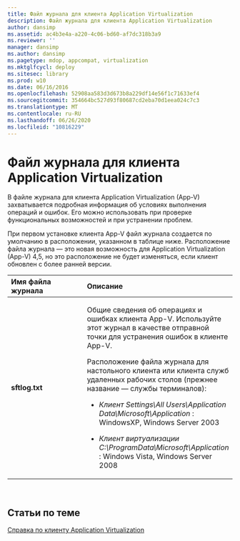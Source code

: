 ```yaml
---
title: Файл журнала для клиента Application Virtualization
description: Файл журнала для клиента Application Virtualization
author: dansimp
ms.assetid: ac4b3e4a-a220-4c06-bd60-af7dc318b3a9
ms.reviewer: ''
manager: dansimp
ms.author: dansimp
ms.pagetype: mdop, appcompat, virtualization
ms.mktglfcycl: deploy
ms.sitesec: library
ms.prod: w10
ms.date: 06/16/2016
ms.openlocfilehash: 52908aa583d3d673b8a229df14e56f1c71633ef4
ms.sourcegitcommit: 354664bc527d93f80687cd2eba70d1eea024c7c3
ms.translationtype: MT
ms.contentlocale: ru-RU
ms.lasthandoff: 06/26/2020
ms.locfileid: "10816229"
---
```

# Файл журнала для клиента Application Virtualization


В файле журнала для клиента Application Virtualization (App-V) захватывается подробная информация об условиях выполнения операций и ошибок. Его можно использовать при проверке функциональных возможностей и при устранении проблем.

При первом установке клиента App-V файл журнала создается по умолчанию в расположении, указанном в таблице ниже. Расположение файла журнала — это новая возможность для Application Virtualization (App-V) 4,5, но это расположение не будет изменяться, если клиент обновлен с более ранней версии.

<table>
<colgroup>
<col width="50%" />
<col width="50%" />
</colgroup>
<thead>
<tr class="header">
<th align="left">Имя файла журнала</th>
<th align="left">Описание</th>
</tr>
</thead>
<tbody>
<tr class="odd">
<td align="left"><p><strong>sftlog.txt</strong></p></td>
<td align="left"><p>Общие сведения об операциях и ошибках клиента App-V. Используйте этот журнал в качестве отправной точки для устранения ошибок в клиенте App-V.</p>
<p>Расположение файла журнала для настольного клиента или клиента служб удаленных рабочих столов (прежнее название — службы терминалов):</p>
<ul>
<li><p><em>Клиент Settings\All Users\Application Data\Microsoft\Application </em> : WindowsXP, Windows Server 2003</p></li>
<li><p><em>Клиент виртуализации C:\ProgramData\Microsoft\Application </em> : Windows Vista, Windows Server 2008</p></li>
</ul></td>
</tr>
</tbody>
</table>

 

## Статьи по теме


[Справка по клиенту Application Virtualization](application-virtualization-client-reference.md)

 

 





